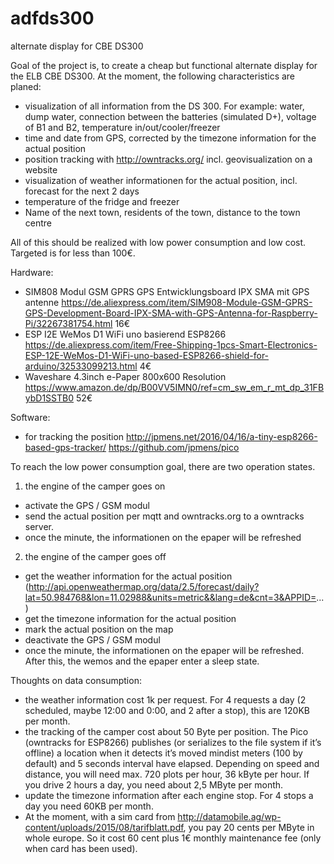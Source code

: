 # adfds300
alternate display for CBE DS300

Goal of the project is, to create a cheap but functional alternate display for the ELB CBE DS300. At the moment, the following characteristics are planed:

* visualization of all information from the DS 300. For example: water, dump water, connection between the batteries (simulated D+), voltage of B1 and B2, temperature in/out/cooler/freezer
* time and date from GPS, corrected by the timezone information for the actual position
* position tracking with http://owntracks.org/ incl. geovisualization on a website 
* visualization of weather informationen for the actual position, incl. forecast for the next 2 days
* temperature of the fridge and freezer
* Name of the next town, residents of the town, distance to the town centre 

All of this should be realized with low power consumption and low cost. Targeted is for less than 100€.

Hardware:
* SIM808 Modul GSM GPRS GPS Entwicklungsboard IPX SMA mit GPS antenne
https://de.aliexpress.com/item/SIM908-Module-GSM-GPRS-GPS-Development-Board-IPX-SMA-with-GPS-Antenna-for-Raspberry-Pi/32267381754.html
16€
* ESP I2E WeMos D1 WiFi uno basierend ESP8266 
https://de.aliexpress.com/item/Free-Shipping-1pcs-Smart-Electronics-ESP-12E-WeMos-D1-WiFi-uno-based-ESP8266-shield-for-arduino/32533099213.html
4€
* Waveshare 4.3inch e-Paper 800x600 Resolution
https://www.amazon.de/dp/B00VV5IMN0/ref=cm_sw_em_r_mt_dp_31FBybD1SSTB0
52€

Software:
* for tracking the position http://jpmens.net/2016/04/16/a-tiny-esp8266-based-gps-tracker/
https://github.com/jpmens/pico


To reach the low power consumption goal, there are two operation states.

1. the engine of the camper goes on
* activate the GPS / GSM modul
* send the actual position per mqtt and owntracks.org to a owntracks server.
* once the minute, the informationen on the epaper will be refreshed

2. the engine of the camper goes off
* get the weather information for the actual position (http://api.openweathermap.org/data/2.5/forecast/daily?lat=50.984768&lon=11.02988&units=metric&&lang=de&cnt=3&APPID=...)
* get the timezone information for the actual position
* mark the actual position on the map
* deactivate the GPS / GSM modul
* once the minute, the informationen on the epaper will be refreshed. After this, the wemos and the epaper enter a sleep state.

Thoughts on data consumption:
* the weather information cost 1k per request. For 4 requests a day (2 scheduled, maybe 12:00 and 0:00, and 2 after a stop), this are 120KB per month.
* the tracking of the camper cost about 50 Byte per position. The Pico (owntracks for ESP8266) publishes (or serializes to the file system if it’s offline) a location when it detects it’s moved mindist meters (100 by default) and 5 seconds interval have elapsed. Depending on speed and distance, you will need max. 720 plots per hour, 36 kByte per hour. If you drive 2 hours a day, you need about 2,5 MByte per month.
* update the timezone information after each engine stop. For 4 stops a day you need 60KB per month. 
* At the moment, with a sim card from http://datamobile.ag/wp-content/uploads/2015/08/tarifblatt.pdf, you pay 20 cents per MByte in whole europe. So it cost 60 cent plus 1€ monthly maintenance fee (only when card has been used).
